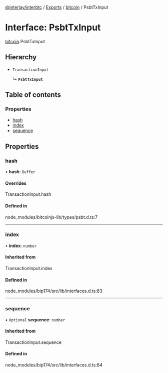 [@interlay/interbtc](/README.md) / [Exports](/modules.md) / [bitcoin](/modules/bitcoin.md) / PsbtTxInput

# Interface: PsbtTxInput

[bitcoin](/modules/bitcoin.md).PsbtTxInput

## Hierarchy

- `TransactionInput`

  ↳ **`PsbtTxInput`**

## Table of contents

### Properties

- [hash](/interfaces/bitcoin.PsbtTxInput.md#hash)
- [index](/interfaces/bitcoin.PsbtTxInput.md#index)
- [sequence](/interfaces/bitcoin.PsbtTxInput.md#sequence)

## Properties

### hash

• **hash**: `Buffer`

#### Overrides

TransactionInput.hash

#### Defined in

node_modules/bitcoinjs-lib/types/psbt.d.ts:7

___

### index

• **index**: `number`

#### Inherited from

TransactionInput.index

#### Defined in

node_modules/bip174/src/lib/interfaces.d.ts:83

___

### sequence

• `Optional` **sequence**: `number`

#### Inherited from

TransactionInput.sequence

#### Defined in

node_modules/bip174/src/lib/interfaces.d.ts:84
